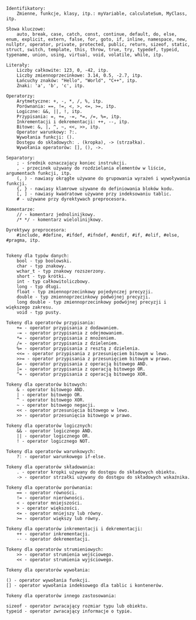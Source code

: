     Identifikatory:
        Zmienne, funkcje, klasy, itp.: myVariable, calculateSum, MyClass, itp.

    Słowa kluczowe:
        auto, break, case, catch, const, continue, default, do, else, enum, explicit, extern, false, for, goto, if, inline, namespace, new, nullptr, operator, private, protected, public, return, sizeof, static, struct, switch, template, this, throw, true, try, typedef, typeid, typename, union, using, virtual, void, volatile, while, itp.

    Literały:
        Liczby całkowite: 123, 0, -42, itp.
        Liczby zmiennoprzecinkowe: 3.14, 0.5, -2.7, itp.
        Łańcuchy znaków: "Hello", "World", "C++", itp.
        Znaki: 'a', 'b', 'c', itp.

    Operatorzy:
        Arytmetyczne: +, -, *, /, %, itp.
        Porównania: ==, !=, <, >, <=, >=, itp.
        Logiczne: &&, ||, !, itp.
        Przypisania: =, +=, -=, *=, /=, %=, itp.
        Inkrementacji i dekrementacji: ++, --, itp.
        Bitowe: &, |, ^, ~, <<, >>, itp.
        Operator warunkowy: ?:.
        Wywołania funkcji: ().
        Dostępu do składowych: . (kropka), -> (strzałka).
        Wywołania operatorów: [], (), ->.

    Separatory:
        ; - średnik oznaczający koniec instrukcji.
        , - przecinek używany do rozdzielania elementów w liście, argumentach funkcji, itp.
        (, ) - nawiasy okrągłe używane do grupowania wyrażeń i wywoływania funkcji.
        {, } - nawiasy klamrowe używane do definiowania bloków kodu.
        [, ] - nawiasy kwadratowe używane przy indeksowaniu tablic.
        # - używane przy dyrektywach preprocesora.

    Komentarze:
        // - komentarz jednolinijkowy.
        /* */ - komentarz wielolinijkowy.

    Dyrektywy preprocesora:
        #include, #define, #ifdef, #ifndef, #endif, #if, #elif, #else, #pragma, itp.


    Tokeny dla typów danych:
        bool - typ boolowski.
        char - typ znakowy.
        wchar_t - typ znakowy rozszerzony.
        short - typ krótki.
        int - typ całkowitoliczbowy.
        long - typ długi.
        float - typ zmiennoprzecinkowy pojedynczej precyzji.
        double - typ zmiennoprzecinkowy podwójnej precyzji.
        long double - typ zmiennoprzecinkowy podwójnej precyzji i większego zakresu.
        void - typ pusty.

    Tokeny dla operatorów przypisania:
        += - operator przypisania z dodawaniem.
        -= - operator przypisania z odejmowaniem.
        *= - operator przypisania z mnożeniem.
        /= - operator przypisania z dzieleniem.
        %= - operator przypisania z resztą z dzielenia.
        <<= - operator przypisania z przesunięciem bitowym w lewo.
        >>= - operator przypisania z przesunięciem bitowym w prawo.
        &= - operator przypisania z operacją bitowego AND.
        |= - operator przypisania z operacją bitowego OR.
        ^= - operator przypisania z operacją bitowego XOR.

    Tokeny dla operatorów bitowych:
        & - operator bitowego AND.
        | - operator bitowego OR.
        ^ - operator bitowego XOR.
        ~ - operator bitowego negacji.
        << - operator przesunięcia bitowego w lewo.
        >> - operator przesunięcia bitowego w prawo.

    Tokeny dla operatorów logicznych:
        && - operator logicznego AND.
        || - operator logicznego OR.
        ! - operator logicznego NOT.

    Tokeny dla operatorów warunkowych:
        ?: - operator warunkowego if-else.

    Tokeny dla operatorów składowania:
        . - operator kropki używany do dostępu do składowych obiektu.
        -> - operator strzałki używany do dostępu do składowych wskaźnika.

    Tokeny dla operatorów porównania:
        == - operator równości.
        != - operator nierówności.
        < - operator mniejszości.
        > - operator większości.
        <= - operator mniejszy lub równy.
        >= - operator większy lub równy.

    Tokeny dla operatorów inkrementacji i dekrementacji:
        ++ - operator inkrementacji.
        -- - operator dekrementacji.

    Tokeny dla operatorów strumieniowych:
        >> - operator strumienia wejściowego.
        << - operator strumienia wyjściowego.

    Tokeny dla operatorów wywołania:

    () - operator wywołania funkcji.
    [] - operator wywołania indeksowego dla tablic i kontenerów.

    Tokeny dla operatorów innego zastosowania:

    sizeof - operator zwracający rozmiar typu lub obiektu.
    typeid - operator zwracający informacje o typie.
